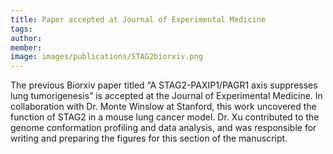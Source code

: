 ```yaml
---
title: Paper accepted at Journal of Experimental Medicine
tags: 
author: 
member: 
image: images/publications/STAG2biorxiv.png
---
```


The previous Biorxiv paper titled “A STAG2-PAXIP1/PAGR1 axis suppresses lung tumorigenesis” is accepted at the Journal of Experimental Medicine. In collaboration with Dr. Monte Winslow at Stanford, this work uncovered the function of STAG2 in a mouse lung cancer model. Dr. Xu contributed to the genome conformation profiling and data analysis, and was responsible for writing and preparing the figures for this section of the manuscript.